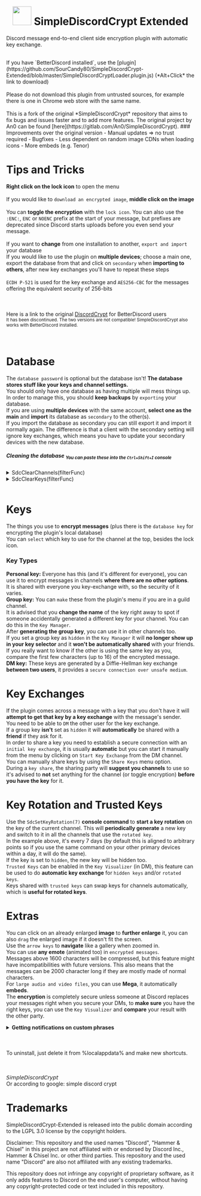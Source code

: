 <h1 align="center">
    <img src="https://github.com/Ceiridge/SimpleDiscordCrypt-Extended/raw/master/logo.png" height="50" width="50">
    SimpleDiscordCrypt Extended
</h1>

Discord message end-to-end client side encryption plugin with automatic key exchange.

<br>
If you have `BetterDiscord installed`, use the [plugin](https://github.com/SourCandy80/SimpleDiscordCrypt-Extended/blob/master/SimpleDiscordCryptLoader.plugin.js) (*Alt+Click* the link to download)<br>
<br>
Please do not download this plugin from untrusted sources, for example there is one in Chrome web store with the same name.<br>
<br>
This is a fork of the original *SimpleDiscordCrypt* repository that aims to fix bugs and issues faster and to add more features. The original project by An0 can be found [here](https://gitlab.com/An0/SimpleDiscordCrypt).
### Improvements over the original version
- Manual updates => no trust required
- Bugfixes
- Less dependent on random image CDNs when loading icons
- More embeds (e.g. Tenor)

# Tips and Tricks
**Right click on the lock icon** to open the menu<br>
<br>
If you would like to `download an encrypted image`, **middle click on the image**<br>
<br>
You can **toggle the encryption** with the `lock icon`. You can also use the `:ENC:`, `ENC` or `NOENC` prefix at the start of your message, but prefixes are deprecated since Discord starts uploads before you even send your message.<br>
<br>
If you want to **change** from one installation to another, `export and import` your database<br>
If you would like to use the plugin on **multiple devices**; choose a main one, export the database from that and click on `secondary` when **importing to others**, after new key exchanges you'll have to repeat these steps<br>
<br>
`ECDH P-521` is used for the key exchange and `AES256-CBC` for the messages offering the equivalent security of 256-bits<br>
<br>
<br>
<br>
Here is a link to the original [DiscordCrypt](https://gitlab.com/leogx9r/DiscordCrypt) for BetterDiscord users<br>
<sup>It has been discontinued. The two versions are not compatible! SimpleDiscordCrypt also works with BetterDiscord installed.</sup><br>
<br>
<br>
# Database
The `database password` is optional but the database isn't! **The database stores stuff like your keys and channel settings.**<br>
You should only have one database as having multiple will mess things up. In order to manage this, you should **keep backups** by `exporting` your database.<br>
If you are using **multiple devices** with the same account, **select one as the main** and **import** its database as `secondary` to the other(s).<br>
If you import the database as secondary you can still export it and import it normally again. The difference is that a client with the secondary setting will ignore key exchanges, which means you have to update your secondary devices with the new database.<br>
##### Cleaning the database <sub>You can paste these into the `Ctrl+Shift+I` console</sub>
<details><summary>SdcClearChannels(filterFunc)</summary>

```js
deleteBefore = (now = new Date()).setMonth(now.getMonth() - 6);
SdcClearChannels((channel) => (
    //Number(channel.lastseen) ms precision unix timestamp
    //String(channel.descriptor) descriptor from the channel manager
    //Boolean(channel.encrypted) is the encryption toggled on

    channel.lastseen < deleteBefore && //not seen in 6 months
    /^DM with \d{17,20}$/.test(channel.descriptor) //name resolution failed

    //'true' return value deletes the record
));
```
</details>
<details><summary>SdcClearKeys(filterFunc)</summary>

```js
deleteBefore = (now = new Date()).setMonth(now.getMonth() - 6);
SdcClearKeys((key) => (
    //Number(key.lastseen) ms precision unix timestamp
    //String(key.descriptor) descriptor from the key manager
    //Boolean(key.hidden) is the key hidden
    //String(key.type) one of ['GROUP', 'CONVERSATION'/*DM*/, 'PERSONAL']
    //Number(key.registered) when the key was added to the database

    key.lastseen < deleteBefore && //not seen in 6 months
    /^(?:DM key with \d{17,20}|\d{17,20}'s personal key)$/.test(key.descriptor)
    //name resolution failed if the id is used as name

    //'true' return value deletes the record
));
```
</details>
<br>

# Keys
The things you use to **encrypt messages** (plus there is the `database key` for encrypting the plugin's local database)<br>
You can `select` which key to use for the channel at the top, besides the lock icon.<br>
### Key Types
**Personal key:** Everyone has this (and it's different for everyone), you can use it to encrypt messages in channels **where there are no other options**.<br>
It is shared with everyone you key-exchange with, so the security of it varies.<br>
**Group key:** You can `make` these from the plugin's menu if you are in a guild channel.<br>
It is advised that you **change the name** of the key right away to spot if someone accidentally generated a different key for your channel. You can do this in the `Key Manager`.<br>
After **generating the group key**, you can use it in other channels too.<br>
If you set a group key as `hidden` in the `Key Manager` it will **no longer show up in your key selector** and it **won't be automatically shared** with your friends.<br>
If you really want to know if the other is using the same key as you, compare the first few characters (up to 16) of the encrypted message.<br>
**DM key:** These keys are generated by a Diffie-Hellman key exchange **between two users**, it provides a `secure connection over unsafe medium`.<br>
# Key Exchanges
If the plugin comes across a message with a key that you don't have it will **attempt to get that key by a key exchange** with the message's sender.<br>
You need to be able to `DM` the other user for the key exchange.<br>
If a group key **isn't** set as `hidden` it will **automatically** be shared with a **friend** if they ask for it.<br>
In order to share a key you need to establish a secure connection with an `initial key exchange`, it is usually **automatic** but you can start it manually from the menu by clicking on `Start Key Exchange` from the DM channel.<br>
You can manually share keys by using the `Share Keys` menu option.<br>
During a `key share`, the sharing party will **suggest you channels** to use so it's advised to **not** set anything for the channel (or toggle encryption) **before you have the key** for it.<br>
# Key Rotation and Trusted Keys
Use the `SdcSetKeyRotation(7)` **console command** to **start a key rotation** on the key of the current channel. This will **periodically generate** a new key and switch to it in all the channels that use the `rotated key`.<br>
In the example above, it's every 7 days (by default this is aligned to arbitrary points so if you use the same command on your other primary devices within a day, it will do the same).<br>
If the key is set to `hidden`, the new key will be hidden too.<br>
`Trusted Keys` can be enabled in the `Key Visualizer` (in DM), this feature can be used to do **automatic key exchange** for `hidden keys` and/or `rotated keys`.<br>
Keys shared with `trusted keys` can swap keys for channels automatically, which is **useful for rotated keys**.<br>
# Extras
You can click on an already enlarged **image** to **further enlarge** it, you can also `drag` the enlarged image if it doesn't fit the screen.<br>
Use the `arrow keys` to **navigate** like a gallery when zoomed in.<br>
You can use **any emote** (animated too) in `encrypted messages`.<br>
Messages above 1600 characters will be compressed, but this feature might have incompatibilities with future versions. This also means that the messages can be 2000 character long if they are mostly made of normal characters.<br>
For `large audio and video files`, you can use **Mega**, it automatically **embeds**.<br>
The **encryption** is completely secure unless someone at Discord replaces your messages right when you secure your DMs, to **make sure** you have the right keys, you can use the `Key Visualizer` and **compare** your result with the other party.</br>
</details>
<details><summary><b>Getting notifications on custom phrases</b></summary>
This feature should be a good compensation for no searches and role mentions<br>
Use the <code>SdcSetPingOn(regexStr)</code> console command to set the match string or <b>regex</b> for the extra <b>pings</b><br>
For example SdcSetPingOn(<code>'An0'</code>) will only ping if the message contains that <b>exact word</b>, SdcSetPingOn(<code>/\bAn[0o]\b/i</code>) will match <i>every form of it</i><br>
<b>Sample regex for role mentions:</b> <code>/<@&(?:473998238156849152|474006463749160992)>/</code> you can get the role ids with <code>\@Role</code> <b>in the chat</b><br>
</details>
<br>
<br>
<br>
To uninstall, just delete it from %localappdata% and make new shortcuts.<br>
<br>
<br>

𝘚𝘪𝘮𝘱𝘭𝘦𝘋𝘪𝘴𝘤𝘰𝘳𝘥𝘊𝘳𝘺𝘱𝘵<br>
Or according to google: simple discord crypt

# Trademarks
SimpleDiscordCrypt-Extended is released into the public domain according to the LGPL 3.0 license by the copyright holders.

Disclaimer: This repository and the used names "Discord", "Hammer & Chisel" in this project are not affiliated with or endorsed by Discord Inc., Hammer & Chisel Inc. or other third parties. This repository and the used name "Discord" are also not affiliated with any existing trademarks.

This repository does not infringe any copyright of proprietary software, as it only adds features to Discord on the end user's computer, without having any copyright-protected code or text included in this repository.
